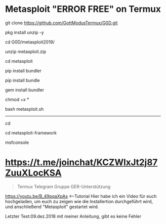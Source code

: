 # Metasploit "ERROR FREE" on Termux

  git clone https://github.com/GottModusTermux/G0D.git

  pkg install unzip -y

  cd G0D/metasploit2019/

  unzip metasploit.zip

  cd metasploit

  pip install bundler 
  
  pip install bundle 
  
  gem install bundler 

  chmod +x * 

  bash metasploit.sh
____

  cd

  cd metasploit-framework

  msfconsole

# https://t.me/joinchat/KCZWlxJt2j87ZuuXLocKSA
>Termux Telegram Gruppe GER-Unterstützung 

https://youtu.be/B_49pqaXpAs  <--Tutorial
 Hier habe ich ein Video für euch hochgeladen,
um euch zu zeigen wie die Installertion durchgeführt wird,
und anschließend "Metasploit" gestartet wird.

Letzter Test:09.dez.2018
 mit meiner Anleitung, gibt es keine Fehler
